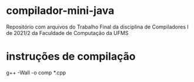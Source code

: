 # compilador-mini-java
Repositório com arquivos do Trabalho Final da disciplina de Compiladores I de 2021/2 da Faculdade de Computação da UFMS

# instruções de compilação
g++ -Wall -o comp *.cpp
